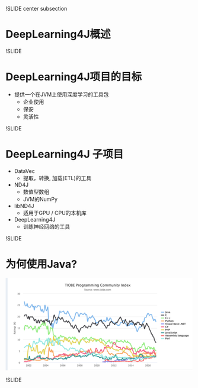!SLIDE center subsection

# DeepLearning4J概述


!SLIDE

# DeepLearning4J项目的目标

* 提供一个在JVM上使用深度学习的工具包
	* 企业使用
	* 保安
	* 灵活性


!SLIDE

# DeepLearning4J 子项目

* DataVec
  * 提取，转换, 加载(ETL)的工具
* ND4J
  * 数值型数组
  * JVM的NumPy
* libND4J
  * 适用于GPU / CPU的本机库
* DeepLearning4J
  * 训练神经网络的工具


!SLIDE

# 为何使用Java?

![alt text](../resources/tiobe.png)

!SLIDE
